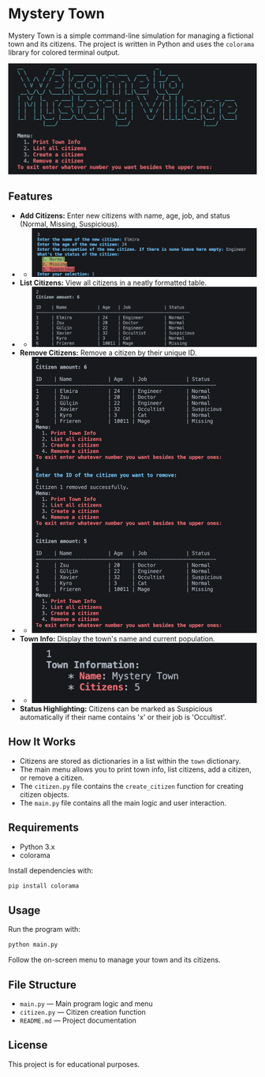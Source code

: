 # Mystery Town

Mystery Town is a simple command-line simulation for managing a fictional town and its citizens. The project is written in Python and uses the `colorama` library for colored terminal output.

![Welcome Screen and Initial Menu](images/welcome.png)

## Features
- **Add Citizens:** Enter new citizens with name, age, job, and status (Normal, Missing, Suspicious).
- - ![Creating a Citizen](images/create-citizen.png)
- **List Citizens:** View all citizens in a neatly formatted table.
- - ![Listing Citizens](images/citizen-list.png)
- **Remove Citizens:** Remove a citizen by their unique ID.
- - ![Remove Citizen](images/remove-citizen.png)
- **Town Info:** Display the town's name and current population.
- - ![Town Info](images/town-info.png)
- **Status Highlighting:** Citizens can be marked as Suspicious automatically if their name contains 'x' or their job is 'Occultist'.

## How It Works
- Citizens are stored as dictionaries in a list within the `town` dictionary.
- The main menu allows you to print town info, list citizens, add a citizen, or remove a citizen.
- The `citizen.py` file contains the `create_citizen` function for creating citizen objects.
- The `main.py` file contains all the main logic and user interaction.

## Requirements
- Python 3.x
- colorama

Install dependencies with:
```sh
pip install colorama
```

## Usage
Run the program with:
```sh
python main.py
```
Follow the on-screen menu to manage your town and its citizens.

## File Structure
- `main.py` — Main program logic and menu
- `citizen.py` — Citizen creation function
- `README.md` — Project documentation

## License
This project is for educational purposes.
